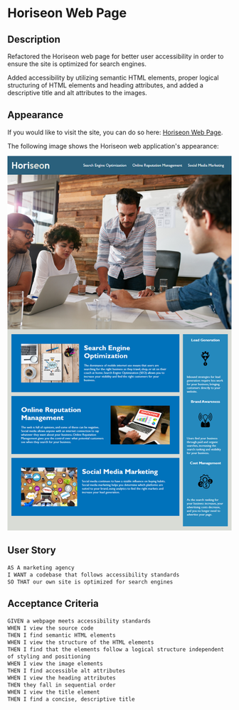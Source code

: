 # Horiseon Web Page

## Description

Refactored the Horiseon web page for better user accessibility in order to ensure the site is optimized for search engines.

Added accessibility by utilizing semantic HTML elements, proper logical structuring of HTML elements and heading attributes, and added a descriptive title and alt attributes to the images.


## Appearance

If you would like to visit the site, you can do so here: [Horiseon Web Page](https://tammamakhan.github.io/horiseon/).

The following image shows the Horiseon web application's appearance:

![Preview](assets/images/horiseon-preview.png)

## User Story
```
AS A marketing agency
I WANT a codebase that follows accessibility standards
SO THAT our own site is optimized for search engines
```

## Acceptance Criteria
```
GIVEN a webpage meets accessibility standards
WHEN I view the source code
THEN I find semantic HTML elements
WHEN I view the structure of the HTML elements
THEN I find that the elements follow a logical structure independent of styling and positioning
WHEN I view the image elements
THEN I find accessible alt attributes
WHEN I view the heading attributes
THEN they fall in sequential order
WHEN I view the title element
THEN I find a concise, descriptive title
```